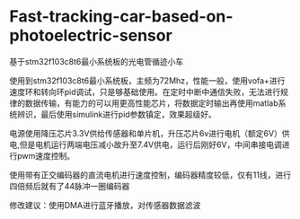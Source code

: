 # Fast-tracking-car-based-on-photoelectric-sensor
基于stm32f103c8t6最小系统板的光电管循迹小车

使用到stm32f103c8t6最小系统板，主频为72Mhz，性能一般，使用vofa+进行速度环和转向环pid调试，只是够基础使用。在定时中断中通信失败，无法进行规律的数据传输，有能力的可以用更高性能芯片，将数据定时输出再使用matlab系统辨识，最后使用simulink进行pid参数镇定，效果超级好。

电源使用降压芯片3.3V供给传感器和单片机，升压芯片6v进行电机（额定6V）供电,但是电机运行两端电压减小故升至7.4V供电，运行后刚好6V，中间串接电调进行pwm速度控制。

使用带有正交编码器的直流电机进行速度控制，编码器精度较低，仅有11线，进行四倍频后就有了44脉冲一圈编码器


修改建议：使用DMA进行蓝牙播放，对传感器数据滤波